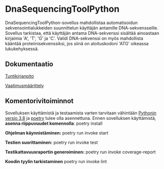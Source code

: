 # DnaSequencingToolPython
DnaSequencingToolPython-sovellus mahdollistaa automatisoidun sekvensointialukkeiden suunnittelun käyttäjän antamille DNA-sekvensseille. Sovellus tarkistaa, että käyttäjän antama DNA-sekvenssi sisältää ainoastaan kirjaimia 'A', 'T', 'G' ja 'C'. Validi DNA-sekvenssi on myös mahdollista kääntää proteiinisekvenssiksi, jos siinä on aloituskodoni 'ATG' oikeassa lukukehyksessä.

## Dokumentaatio
[Tuntikirjanpito](https://github.com/MattiKannisto/ot-harjoitustyo/blob/master/dokumentaatio/tuntikirjanpito.md)

[Vaatimusmäärittely](https://github.com/MattiKannisto/ot-harjoitustyo/blob/master/dokumentaatio/vaatimusmaarittely.md)

## Komentorivitoiminnot
Sovelluksen käyttämistä ja testaamista varten tarvitaan vähintään [Pythonin versio 3.8](https://www.python.org/downloads/release/python-380/) ja [poetry](https://python-poetry.org/) tulee olla asennettuna. Ennen sovelluksen käyttämistä, **asenna riippuvuudet komennolla**: poetry install

**Ohjelman käynnistäminen:** poetry run invoke start

**Testien suorittaminen:** poetry run invoke test

**Testikattavuusraportin generoiminen:** poetry run invoke coverage-report

**Koodin tyylin tarkistaminen** poetry run invoke lint